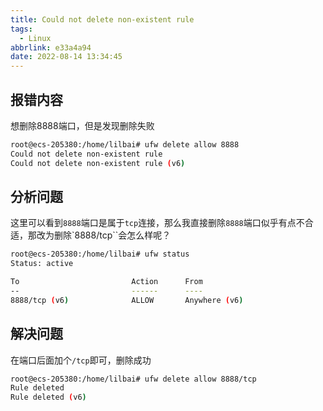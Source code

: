 ```yaml
---
title: Could not delete non-existent rule
tags:
  - Linux
abbrlink: e33a4a94
date: 2022-08-14 13:34:45
---
```


## 报错内容

想删除8888端口，但是发现删除失败

```bash
root@ecs-205380:/home/lilbai# ufw delete allow 8888
Could not delete non-existent rule
Could not delete non-existent rule (v6)
```

## 分析问题

这里可以看到`8888`端口是属于`tcp`连接，那么我直接删除`8888`端口似乎有点不合适，那改为删除`8888/tcp``会怎么样呢？

```bash
root@ecs-205380:/home/lilbai# ufw status
Status: active

To                         Action      From
--                         ------      ----           
8888/tcp (v6)              ALLOW       Anywhere (v6)             
```



## 解决问题

在端口后面加个`/tcp`即可，删除成功

```bash
root@ecs-205380:/home/lilbai# ufw delete allow 8888/tcp
Rule deleted
Rule deleted (v6)
```









